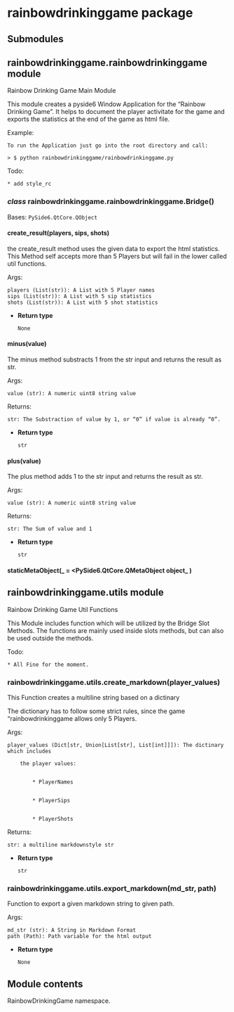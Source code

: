 # rainbowdrinkinggame package

## Submodules

## rainbowdrinkinggame.rainbowdrinkinggame module

Rainbow Drinking Game Main Module

This module creates a pyside6 Window Application for the
“Rainbow Drinking Game”. It helps to document the player activitate
for the game and exports the statistics at the end of the game as html file.

Example:

    To run the Application just go into the root directory and call:

    > $ python rainbowdrinkinggame/rainbowdrinkinggame.py

Todo:

    
    * add style_rc


### _class_ rainbowdrinkinggame.rainbowdrinkinggame.Bridge()
Bases: `PySide6.QtCore.QObject`


#### create_result(players, sips, shots)
the create_result method uses the given data to export the html statistics.
This Method self accepts more than 5 Players but will fail in the lower called
util functions.

Args:

    players (List(str)): A List with 5 Player names
    sips (List(str)): A List with 5 sip statistics
    shots (List(str)): A List with 5 shot statistics


* **Return type**

    `None`



#### minus(value)
The minus method substracts 1 from the str input and returns the result as str.

Args:

    value (str): A numeric uint8 string value

Returns:

    str: The Substraction of value by 1, or “0” if value is already “0”.


* **Return type**

    `str`



#### plus(value)
The plus method adds 1 to the str input and returns the result as str.

Args:

    value (str): A numeric uint8 string value

Returns:

    str: The Sum of value and 1


* **Return type**

    `str`



#### staticMetaObject(_ = <PySide6.QtCore.QMetaObject object_ )
## rainbowdrinkinggame.utils module

Rainbow Drinking Game Util Functions

This Module includes function which will be utilized by the Bridge Slot Methods.
The functions are mainly used inside slots methods, but can also be used outside
the methods.

Todo:

    
    * All Fine for the moment.


### rainbowdrinkinggame.utils.create_markdown(player_values)
This Function creates a multiline string based on a dictinary

The dictionary has to follow some strict rules,
since the game “rainbowdrinkinggame allows only 5 Players.

Args:

    player_values (Dict[str, Union[List[str], List[int]]]): The dictinary which includes

        the player values:


            * PlayerNames


            * PlayerSips


            * PlayerShots

Returns:

    str: a multiline markdownstyle str


* **Return type**

    `str`



### rainbowdrinkinggame.utils.export_markdown(md_str, path)
Function to export a given markdown string to given path.

Args:

    md_str (str): A String in Markdown Format
    path (Path): Path variable for the html output


* **Return type**

    `None`


## Module contents

RainbowDrinkingGame namespace.
